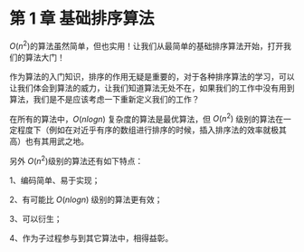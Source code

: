 # 第 1 章 基础排序算法

$O(n^2)​$ 的算法虽然简单，但也实用！让我们从最简单的基础排序算法开始，打开我们的算法大门！

作为算法的入门知识，排序的作用无疑是重要的，对于各种排序算法的学习，可以让我们体会到算法的威力，让我们知道算法无处不在，如果我们的工作中没有用到算法，我们是不是应该考虑一下重新定义我们的工作？

在所有的算法中，$O(nlogn)$ 复杂度的算法是最优算法，但 $O(n^2)$ 级别的算法在一定程度下（例如在对近乎有序的数组进行排序的时候，插入排序法的效率就极其高）也有其用武之地。

另外 $O(n^2)​$ 级别的算法还有如下特点：

1、编码简单、易于实现；

2、有可能比 $O(nlogn)$ 级别的算法更有效；

3、可以衍生；

4、作为子过程参与到其它算法中，相得益彰。